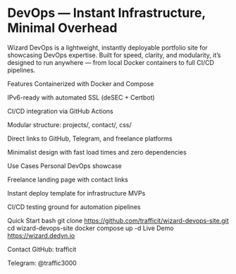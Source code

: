 # DevOps — Instant Infrastructure, Minimal Overhead
Wizard DevOps is a lightweight, instantly deployable portfolio site for showcasing DevOps expertise. Built for speed, clarity, and modularity, it’s designed to run anywhere — from local Docker containers to full CI/CD pipelines.

Features
Containerized with Docker and Compose

IPv6-ready with automated SSL (deSEC + Certbot)

CI/CD integration via GitHub Actions

Modular structure: projects/, contact/, css/

Direct links to GitHub, Telegram, and freelance platforms

Minimalist design with fast load times and zero dependencies

Use Cases
Personal DevOps showcase

Freelance landing page with contact links

Instant deploy template for infrastructure MVPs

CI/CD testing ground for automation pipelines

Quick Start
bash
git clone https://github.com/trafficit/wizard-devops-site.git
cd wizard-devops-site
docker compose up -d
Live Demo
https://wizard.dedyn.io

Contact
GitHub: trafficit

Telegram: @traffic3000
